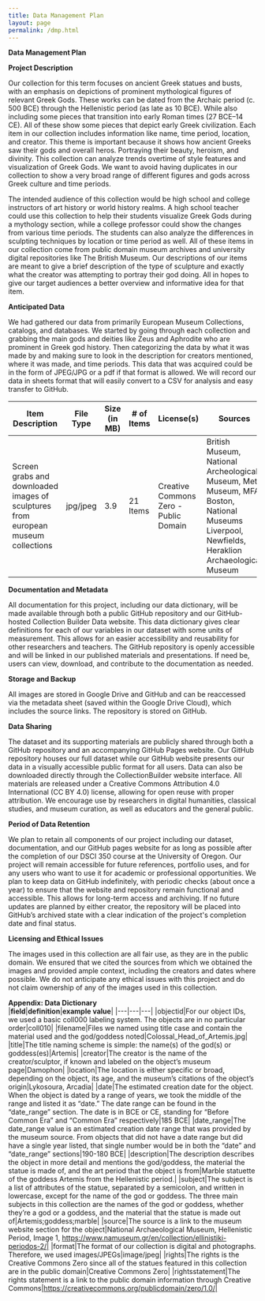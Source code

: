```yaml
---
title: Data Management Plan
layout: page
permalink: /dmp.html
---
```


**Data Management Plan** 

**Project Description**  

Our collection for this term focuses on ancient Greek statues and busts, with an emphasis on depictions of prominent mythological figures of relevant Greek Gods. These works can be dated from the Archaic period (c. 500 BCE) through the Hellenistic period (as late as 10 BCE). While also including some pieces that transition into early Roman times (27 BCE–14 CE). All of these show some pieces that depict early Greek civilization. Each item in our collection includes information like name, time period, location, and creator. This theme is important because it shows how ancient Greeks saw their gods and overall heros. Portraying their beauty, heroism, and divinity. This collection can analyze trends overtime of style features and visualization of Greek Gods. We want to avoid having duplicates in our collection to show a very broad range of different figures and gods across Greek culture and time periods. 

The intended audience of this collection would be high school and college instructors of art history or world history realms. A high school teacher could use this collection to help their students visualize Greek Gods during a mythology section, while a college professor could show the changes from various time periods. The students can also analyze the differences in sculpting techniques by location or time period as well. All of these items in our collection come from public domain museum archives and university digital repositories like The British Museum. Our descriptions of our items are meant to give a brief description of the type of sculpture and exactly what the creator was attempting to portray their god doing. All in hopes to give our target audiences a better overview and informative idea for that item.

**Anticipated Data**

We had gathered our data from primarily European Museum Collections, catalogs, and databases. We started by going through each collection and grabbing the main gods and deities like Zeus and Aphrodite who are prominent in Greek god history. Then categorizing the data by what it was made by and making sure to look in the description for creators mentioned, where it was made, and time periods. This data that was acquired could be in the form of JPEG/JPG or a pdf if that format is allowed. We will record our data in sheets format that will easily convert to a CSV for analysis and easy transfer to GitHub. 

|Item Description|File Type|Size (in MB)|\# of Items|License(s)|Sources|
|---|---|---|---|---|---|
|Screen grabs and downloaded images of sculptures from european museum collections|jpg/jpeg|3.9|21 Items|Creative Commons Zero - Public Domain|British Museum, National Archeological Museum, Met Museum, MFA Boston, National Museums Liverpool, Newfields, Heraklion Archaeological Museum|

**Documentation and Metadata**

All documentation for this project, including our data dictionary, will be made available through both a public GitHub repository and our GitHub-hosted Collection Builder Data website. This data dictionary gives clear definitions for each of our variables in our dataset with some units of measurement. This allows for an easier accessibility and reusability for other researchers and teachers. The GitHub repository is openly accessible and will be linked in our published materials and presentations. If need be, users can view, download, and contribute to the documentation as needed.

**Storage and Backup**

All images are stored in Google Drive and GitHub and can be reaccessed via the metadata sheet (saved within the Google Drive Cloud), which includes the source links. The repository is stored on GitHub. 

**Data Sharing**

The dataset and its supporting materials are publicly shared through both a GitHub repository and an accompanying GitHub Pages website. Our GitHub repository houses our full dataset while our GitHub website presents our data in a visually accessible public format for all users. Data can also be downloaded directly through the CollectionBuilder website interface. All materials are released under a Creative Commons Attribution 4.0 International (CC BY 4.0) license, allowing for open reuse with proper attribution. We encourage use by researchers in digital humanities, classical studies, and museum curation, as well as educators and the general public.

**Period of Data Retention**

We plan to retain all components of our project including our dataset, documentation, and our GitHub pages website for as long as possible after the completion of our DSCI 350 course at the University of Oregon. Our project will remain accessible for future references, portfolio uses, and for any users who want to use it for academic or professional opportunities. We plan to keep data on GitHub indefinitely, with  periodic checks (about once a year) to ensure that the website and repository remain functional and accessible. This allows for long-term access and archiving. If no future updates are planned by either creator, the repository will be placed into GitHub’s archived state with a clear indication of the project's completion date and final status. 

**Licensing and Ethical Issues**

The images used in this collection are all fair use, as they are in the public domain. We ensured that we cited the sources from which we obtained the images and provided ample context, including the creators and dates where possible. We do not anticipate any ethical issues with this project and do not claim ownership of any of the images used in this collection. 

**Appendix: Data Dictionary**  
|**field**|**definition**|**example value**|
|---|---|---|
|objectid|For our object IDs, we used a basic coll000 labeling system. The objects are in no particular order|coll010|
|filename|Files we named using title case and contain the material used and the god/goddess noted|Colossal_Head_of_Artemis.jpg|
|title|The title naming scheme is simple: the name(s) of the god(s) or goddess(es)|Artemis|
|creator|The creator is the name of the creator/sculptor, if known and labeled on the object’s museum page|Damophon|
|location|The location is either specific or broad, depending on the object, its age, and the museum’s citations of the object’s origin|Lykosoura, Arcadia|
|date|The estimated creation date for the object. When the object is dated by a range of years, we took the middle of the range and listed it as “date.” The date range can be found in the “date_range” section. The date is in BCE or CE, standing for “Before Common Era” and “Common Era” respectively|185 BCE|
|date_range|The date_range value is an estimated creation date range that was provided by the museum source. From objects that did not have a date range but did have a single year listed, that single number would be in both the “date” and “date_range” sections|190-180 BCE|
|description|The description describes the object in more detail and mentions the god/goddess, the material the statue is made of, and the art period that the object is from|Marble statuette of the goddess Artemis from the Hellenistic period.|
|subject|The subject is a list of attributes of the statue, separated by a semicolon, and written in lowercase, except for the name of the god or goddess. The three main subjects in this collection are the names of the god or goddess, whether they’re a god or a goddess, and the material that the statue is made out of|Artemis;goddess;marble|
|source|The source is a link to the museum website section for the object|National Archaeological Museum, Hellenistic Period, Image 1, https://www.namuseum.gr/en/collection/ellinistiki-periodos-2/|
|format|The format of our collection is digital and photographs. Therefore, we used images/JPEGs|image/jpeg|
|rights|The rights is the Creative Commons Zero since all of the statues featured in this collection are in the public domain|Creative Commons Zero|
|rightsstatement|The rights statement is a link to the public domain information through Creative Commons|https://creativecommons.org/publicdomain/zero/1.0/|
